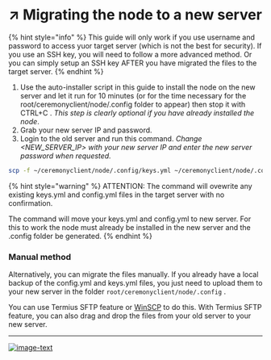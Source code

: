 # ↗️ Migrating the node to a new server

{% hint style="info" %}
This guide will only work if you use username and password to access yuor target server (which is not the best for security). If you use an SSH key, you will need to follow a more advanced method. Or you can simply setup an SSH key AFTER you have migrated the files to the target server.
{% endhint %}

1. Use the auto-installer script in this guide to install the node on the new server and let it run for 10 minutes (or for the time necessary for the root/ceremonyclient/node/.config folder to appear) then stop it with CTRL+C . _This step is clearly optional if you have already installed the node_.
2. Grab your new server IP and password.
3. Login to the old server and run this command. _Change \<NEW\_SERVER\_IP> with your new server IP and enter the new server password when requested._

```bash
scp -f ~/ceremonyclient/node/.config/keys.yml ~/ceremonyclient/node/.config/config.yml root@<NEW_SERVER_IP>:/root/ceremonyclient/node/.config/
```

{% hint style="warning" %}
ATTENTION: The command will ovewrite any existing keys.yml and config.yml files in the target server with no confirmation.

The command will move your keys.yml and config.yml to new server. For this to work the node must already be installed in the new server and the .config folder be generated.
{% endhint %}

### Manual method

Alternatively, you can migrate the files manually. If you already have a local backup of the config.yml and keys.yml files, you just need to upload them to your new server in the folder `root/ceremonyclient/node/.config` .&#x20;

You can use Termius SFTP feature or  [WinSCP](https://winscp.net/eng/index.php) to do this. With Termius SFTP feature, you can also drag and drop the files from your old server to your new server.

***

[![image-text](https://accademiainfinita.it/extra-contents/quil-best-providers-banner-square.jpg)](https://iri.quest/quil-best-server-providers)
